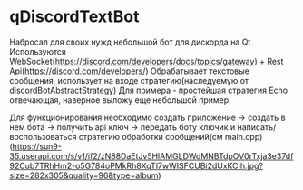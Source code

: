 # qDiscordTextBot
Набросал для своих нужд небольшой бот для дискорда на Qt
Используются WebSocket(https://discord.com/developers/docs/topics/gateway) + Rest Api(https://discord.com/developers/)
Обрабатывает текстовые сообщения, использует на входе стратегию(наследуемую от discordBotAbstractStrategy)
Для примера - простейшая стратегия Echo отвечающая, наверное выложу еще небольшой пример.

Для функционирования необходимо создать приложение -> создать в нем бота -> получить api ключ -> передать боту ключик и написать/воспользоваться стратегию обработки сообщений(см main.cpp)
(https://sun9-35.userapi.com/s/v1/if2/zN88DaEtJv5HlAMGLDWdMNBTdpOV0rTxja3e37df92Cub7TRhHm2-o5G784oPMkRh8XqTl7wWISFCUBi2dUxKCIh.jpg?size=282x305&quality=96&type=album)
